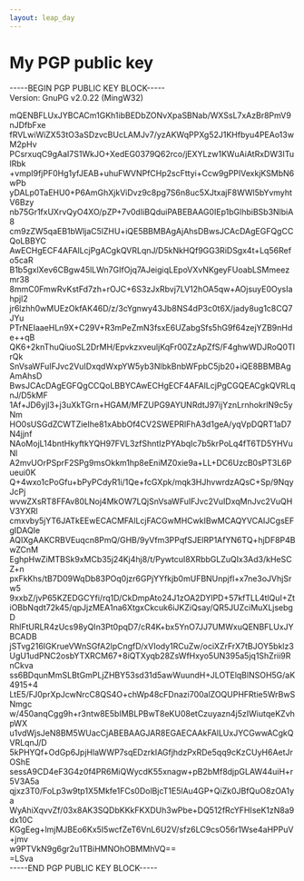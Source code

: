 ```yaml
---
layout: leap_day
---
```

# My PGP  public key

\-\-\-\-\-BEGIN PGP PUBLIC KEY BLOCK\-\-\-\-\-  
Version: GnuPG v2.0.22 (MingW32)  
  
mQENBFLUxJYBCACm1GKh1ibBEDbZONvXpaSBNab/WXSsL7xAzBr8PmV9nJDfbFxe  
fRVLwiWiZX53tO3aSDzvcBUcLAMJv7/yzAKWqPPXg52J1KHfbyu4PEAo13wM2pHv  
PCsrxuqC9gAaI7S1WkJO+XedEG0379Q62rco/jEXYLzw1KWuAiAtRxDW3ITulRbk  
+vmpI9fjPF0Hg1yfJEAB+uhuFWVNPfCHp2scFttyi+Ccw9gPPIVexkjKSMbN6wPb  
yDALp0TaEHU0+P6AmGhXjkViDvz9c8pg7S6n8uc5XJtxajF8WWl5bYvmyhtV6Bzy  
nb75Gr1fxUXrvQyO4XO/pZP+7v0dIiBQduiPABEBAAG0IEp1bGlhbiBSb3NlbiA8  
cm9zZW5qaEB1bWljaC5lZHU+iQE5BBMBAgAjAhsDBwsJCAcDAgEGFQgCCQoLBBYC  
AwECHgECF4AFAlLcjPgACgkQVRLqnJ/D5kNkHQf9GG3RiDSgx4t+Lq56Refo5caR  
B1b5gxlXev6CBgw45lLWn7GIfOjq7AJeigiqLEpoVXvNKgeyFUoabLSMmeezmr38  
8mmC0FmwRvKstFd7zh+rOJC+6S3zJxRbvj7LV12hOA5qw+AOjsuyE0OysIahpjl2  
jr6lzhh0wMUEzOkfAK46D/z/3cYgnwy43Jb8NS4dP3c0t6X/jady8ug1c8CQ7JYu  
PTrNEIaaeHLn9X+C29V+R3mPeZmN3fsxE6UZabgSfs5hG9f64zejYZB9nHde++qB  
QK6+2knThuQiuoSL2DrMH/EpvkzxveuljKqFr00ZzApZfS/F4ghwWDJRoQ0TIrQk  
SnVsaWFuIFJvc2VuIDxqdWxpYW5yb3NlbkBnbWFpbC5jb20+iQE8BBMBAgAmAhsD  
BwsJCAcDAgEGFQgCCQoLBBYCAwECHgECF4AFAlLcjPgCGQEACgkQVRLqnJ/D5kMF  
1Af+JD6yjl3+j3uXkTGrn+HGAM/MFZUPG9AYUNRdtJ97ijYznLrnhokrlN9c5yNm  
HO0sUSGdZCWTZieIhe81xAbbOf4CV2SWEPRlFhA3d1geA/yqVpDQRT1aD7N4jjnf  
NAoMojL14bntHkyftkYQH97FVL3zfShntIzPYAbqIc7b5krPoLq4fT6TD5YHVuNl  
A2mvUOrPSprF2SPg9msOkkm1hp8eEniMZ0xie9a+LL+DC6UzcB0sPT3L6Pueui0K  
Q+4wxo1cPoGfu+bPyPCdyR1i/1Qe+fcGXpk/mqk3HJhvwrdzAQsC+Sp/9NqyJcPj  
wvwZXsRT8FFAv80LNoj4MkOW7LQjSnVsaWFuIFJvc2VuIDxqMnJvc2VuQHV3YXRl  
cmxvby5jYT6JATkEEwECACMFAlLcjFACGwMHCwkIBwMCAQYVCAIJCgsEFgIDAQIe  
AQIXgAAKCRBVEuqcn8PmQ/GHB/9yVfm3PPqfSJElRP1AfYN6TQ+hjDF8P4BwZCnM  
EghpHwZiMTBSk9xMCb35j24Kj4hj8/t/PywtcuI8XRbbGLZuQIx3Ad3/kHeSCZ+n  
pxFkKhs/tB7D09WqDb83POq0jzr6GPjYYfkjb0mUFBNUnpjfl+x7ne3oJVhjSrw5  
9xxbZ/jvP65KZEDGCYfi/rq1D/CkDmpAto24J1zOA2DYlPD+57kfTLL4tlQuI+Zt  
iOBbNqdt72k45/qpJjzMEA1na6XtgxCkcuk6iJKZiQsay/QR5JUZciMuXLjsebgD  
RhlFtURLR4zUcs98yQIn3Pt0pqD7/cR4K+bx5YnO7JJ7UMWxuQENBFLUxJYBCADB  
jSTvg216IGKrueVWnSGfA2lpCngfD/xVIody1RCuZw/ociXZrFrX7tBJOY5bklz3  
UgU1udPNC2osbYTXRCM67+8iQTXyqb28ZsWfHxyo5UN395a5jq1ShZrii9RnCkva  
ss6BDqunMmSLBtGmPLjZHBY53sd31d5awWuundH+JLOTElqBlNSOH5G/aK4915+4  
LtE5/FJ0prXpJcwNrcC8QS4O+chWp48cFDnazi700alZOQUPHFRtie5WrBwSNmgc  
w/450anqCgg9h+r3ntw8E5bIMBLPBwT8eKU08etCzuyazn4j5zIWiutqeKZvhpWX  
u1vdWjsJeN8BM5WUacCjABEBAAGJAR8EGAECAAkFAlLUxJYCGwwACgkQVRLqnJ/D  
5kPHYQf+OdGp6JpjHlaWWP7sqEDzrkIAGfjhdzPxRDe5qq9cKzCUyH6AetJrOShE  
sessA9CD4eF3G4z0f4PR6MiQWycdK55xnagw+pB2bMf8djpGLAW44uiH+r5V3A5a  
qjxz3T0/FoLp3w9tp1X5Mkfe1FCs0DolBjcT1E5lAu4GP+QiZk0JBfQuO8zOA1ya  
WyAhiXqvvZf/03x8AK3SQDbKKkFKXDUh3wPbe+DQ512fRcYFHIseK1zN8a9dx10C  
KGgEeg+lmjMJBEo6Kx5I5wcfZeT6VnL6U2V/sfz6LC9csO56r1Wse4aHPPuV+jmv  
w9PTVkN9g6gr2u1TBiHMNOhOBMMhVQ==  
=LSva  
\-\-\-\-\-END PGP PUBLIC KEY BLOCK\-\-\-\-\-  
